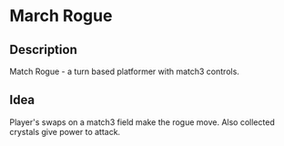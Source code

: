 # March Rogue
## Description
Match Rogue - a turn based platformer with match3 controls. 
## Idea
Player's swaps on a match3 field make the rogue move. Also collected crystals give power to attack.
